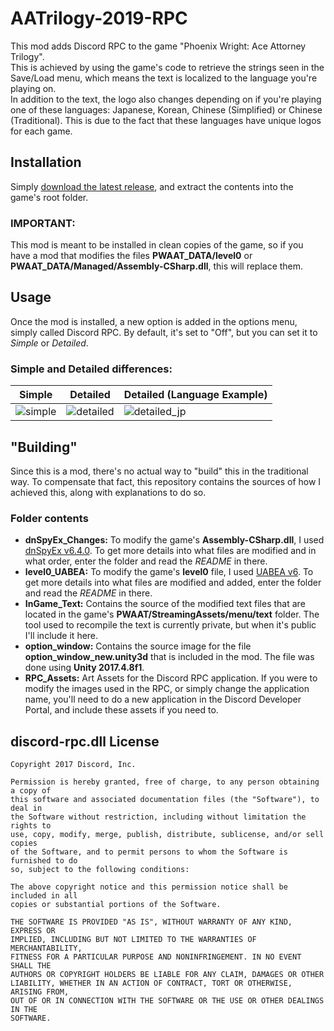
# AATrilogy-2019-RPC
This mod adds Discord RPC to the game "Phoenix Wright: Ace Attorney Trilogy". <br  />
This is achieved by using the game's code to retrieve the strings seen in the Save/Load menu, which means the text is localized to the language you're playing on.<br  />
In addition to the text, the logo also changes depending on if you're playing one of these languages: Japanese, Korean, Chinese (Simplified) or Chinese (Traditional). This is due to the fact that these languages have unique logos for each game.

## Installation
Simply [download the latest release](https://github.com/WorstAquaPlayer/AATrilogy-2019-RPC/releases/latest/download/AATrilogy-RPC.zip), and extract the contents into the game's root folder.
### IMPORTANT:
This mod is meant to be installed in clean copies of the game, so if you have a mod that modifies the files **PWAAT_DATA/level0** or **PWAAT_DATA/Managed/Assembly-CSharp.dll**, this will replace them.

## Usage
Once the mod is installed, a new option is added in the options menu, simply called Discord RPC. By default, it's set to "Off", but you can set it to *Simple* or *Detailed*.
### Simple and Detailed differences:
| Simple | Detailed | Detailed (Language Example) |
|--|--|--|
| ![simple](https://github.com/WorstAquaPlayer/AATrilogy-2019-RPC/assets/25833407/c657ac5b-7d04-4b18-a1de-03b8447b3049) | ![detailed](https://github.com/WorstAquaPlayer/AATrilogy-2019-RPC/assets/25833407/51902f29-4420-4c1b-9959-f8bcba7af40f) | ![detailed_jp](https://github.com/WorstAquaPlayer/AATrilogy-2019-RPC/assets/25833407/b89e2a4e-455b-4b55-a167-42f29fd21fe2) |

## "Building"
Since this is a mod, there's no actual way to "build" this in the traditional way. To compensate that fact, this repository contains the sources of how I achieved this, along with explanations to do so.
### Folder contents
-  **dnSpyEx_Changes:** To modify the game's **Assembly-CSharp.dll**, I used [dnSpyEx v6.4.0](https://github.com/dnSpyEx/dnSpy/releases/tag/v6.4.0). To get more details into what files are modified and in what order, enter the folder and read the *README* in there.
-  **level0_UABEA:** To modify the game's **level0** file, I used [UABEA v6](https://github.com/nesrak1/UABEA/releases/tag/v6). To get more details into what files are modified and added, enter the folder and read the *README* in there.
-  **InGame_Text:** Contains the source of the modified text files that are located in the game's **PWAAT/StreamingAssets/menu/text** folder. The tool used to recompile the text is currently private, but when it's public I'll include it here.
-  **option_window:** Contains the source image for the file **option_window_new.unity3d** that is included in the mod. The file was done using **Unity 2017.4.8f1**.
-  **RPC_Assets:** Art Assets for the Discord RPC application. If you were to modify the images used in the RPC, or simply change the application name, you'll need to do a new application in the Discord Developer Portal, and include these assets if you need to.

## discord-rpc.dll License
```
Copyright 2017 Discord, Inc.

Permission is hereby granted, free of charge, to any person obtaining a copy of
this software and associated documentation files (the "Software"), to deal in
the Software without restriction, including without limitation the rights to
use, copy, modify, merge, publish, distribute, sublicense, and/or sell copies
of the Software, and to permit persons to whom the Software is furnished to do
so, subject to the following conditions:

The above copyright notice and this permission notice shall be included in all
copies or substantial portions of the Software.

THE SOFTWARE IS PROVIDED "AS IS", WITHOUT WARRANTY OF ANY KIND, EXPRESS OR
IMPLIED, INCLUDING BUT NOT LIMITED TO THE WARRANTIES OF MERCHANTABILITY,
FITNESS FOR A PARTICULAR PURPOSE AND NONINFRINGEMENT. IN NO EVENT SHALL THE
AUTHORS OR COPYRIGHT HOLDERS BE LIABLE FOR ANY CLAIM, DAMAGES OR OTHER
LIABILITY, WHETHER IN AN ACTION OF CONTRACT, TORT OR OTHERWISE, ARISING FROM,
OUT OF OR IN CONNECTION WITH THE SOFTWARE OR THE USE OR OTHER DEALINGS IN THE
SOFTWARE.
```
